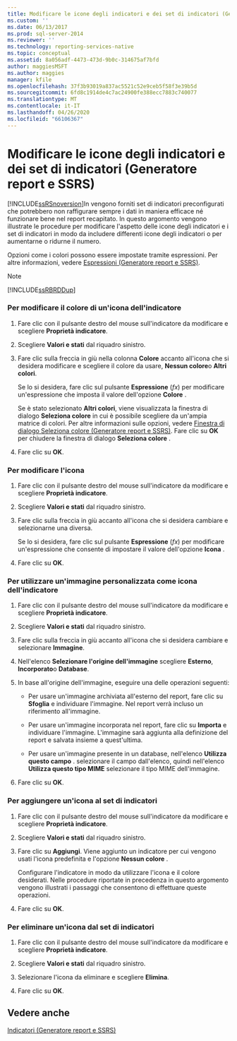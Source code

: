 ```yaml
---
title: Modificare le icone degli indicatori e dei set di indicatori (Generatore report e SSRS) | Microsoft Docs
ms.custom: ''
ms.date: 06/13/2017
ms.prod: sql-server-2014
ms.reviewer: ''
ms.technology: reporting-services-native
ms.topic: conceptual
ms.assetid: 8a056adf-4473-473d-9b0c-314675af7bfd
author: maggiesMSFT
ms.author: maggies
manager: kfile
ms.openlocfilehash: 37f3b93019a837ac5521c52e9ceb5f58f3e39b5d
ms.sourcegitcommit: 6fd8c1914de4c7ac24900fe388ecc7883c740077
ms.translationtype: MT
ms.contentlocale: it-IT
ms.lasthandoff: 04/26/2020
ms.locfileid: "66106367"
---
```

# <a name="change-indicator-icons-and-indicator-sets-report-builder-and-ssrs"></a>Modificare le icone degli indicatori e dei set di indicatori (Generatore report e SSRS)
  [!INCLUDE[ssRSnoversion](../../includes/ssrsnoversion-md.md)]In  vengono forniti set di indicatori preconfigurati che potrebbero non raffigurare sempre i dati in maniera efficace né funzionare bene nel report recapitato. In questo argomento vengono illustrate le procedure per modificare l'aspetto delle icone degli indicatori e i set di indicatori in modo da includere differenti icone degli indicatori o per aumentarne o ridurne il numero.  
  
 Opzioni come i colori possono essere impostate tramite espressioni. Per altre informazioni, vedere [Espressioni &#40;Generatore report e SSRS&#41;](expressions-report-builder-and-ssrs.md).  
  
> [!NOTE]  
>  [!INCLUDE[ssRBRDDup](../../includes/ssrbrddup-md.md)]  
  
### <a name="to-change-the-color-of-an-indicator-icon"></a>Per modificare il colore di un'icona dell'indicatore  
  
1.  Fare clic con il pulsante destro del mouse sull'indicatore da modificare e scegliere **Proprietà indicatore**.  
  
2.  Scegliere **Valori e stati** dal riquadro sinistro.  
  
3.  Fare clic sulla freccia in giù nella colonna **Colore** accanto all'icona che si desidera modificare e scegliere il colore da usare, **Nessun colore**o **Altri colori**.  
  
     Se lo si desidera, fare clic sul pulsante **Espressione** (*fx*) per modificare un'espressione che imposta il valore dell'opzione **Colore** .  
  
     Se è stato selezionato **Altri colori**, viene visualizzata la finestra di dialogo **Seleziona colore** in cui è possibile scegliere da un'ampia matrice di colori. Per altre informazioni sulle opzioni, vedere [Finestra di dialogo Seleziona colore &#40;Generatore report e SSRS&#41;](../select-color-dialog-box-report-builder-and-ssrs.md). Fare clic su **OK** per chiudere la finestra di dialogo **Seleziona colore** .  
  
4.  Fare clic su **OK**.  
  
### <a name="to-change-the-icon"></a>Per modificare l'icona  
  
1.  Fare clic con il pulsante destro del mouse sull'indicatore da modificare e scegliere **Proprietà indicatore**.  
  
2.  Scegliere **Valori e stati** dal riquadro sinistro.  
  
3.  Fare clic sulla freccia in giù accanto all'icona che si desidera cambiare e selezionarne una diversa.  
  
     Se lo si desidera, fare clic sul pulsante **Espressione** (*fx*) per modificare un'espressione che consente di impostare il valore dell'opzione **Icona** .  
  
4.  Fare clic su **OK**.  
  
### <a name="to-use-a-custom-image-as-an-indicator-icon"></a>Per utilizzare un'immagine personalizzata come icona dell'indicatore  
  
1.  Fare clic con il pulsante destro del mouse sull'indicatore da modificare e scegliere **Proprietà indicatore**.  
  
2.  Scegliere **Valori e stati** dal riquadro sinistro.  
  
3.  Fare clic sulla freccia in giù accanto all'icona che si desidera cambiare e selezionare **Immagine**.  
  
4.  Nell'elenco **Selezionare l'origine dell'immagine** scegliere **Esterno**, **Incorporato**o **Database**.  
  
5.  In base all'origine dell'immagine, eseguire una delle operazioni seguenti:  
  
    -   Per usare un'immagine archiviata all'esterno del report, fare clic su **Sfoglia** e individuare l'immagine. Nel report verrà incluso un riferimento all'immagine.  
  
    -   Per usare un'immagine incorporata nel report, fare clic su **Importa** e individuare l'immagine. L'immagine sarà aggiunta alla definizione del report e salvata insieme a quest'ultima.  
  
    -   Per usare un'immagine presente in un database, nell'elenco **Utilizza questo campo** . selezionare il campo dall'elenco, quindi nell'elenco **Utilizza questo tipo MIME** selezionare il tipo MIME dell'immagine.  
  
6.  Fare clic su **OK**.  
  
### <a name="to-add-an-icon-to-the-indicator-set"></a>Per aggiungere un'icona al set di indicatori  
  
1.  Fare clic con il pulsante destro del mouse sull'indicatore da modificare e scegliere **Proprietà indicatore**.  
  
2.  Scegliere **Valori e stati** dal riquadro sinistro.  
  
3.  Fare clic su **Aggiungi**. Viene aggiunto un indicatore per cui vengono usati l'icona predefinita e l'opzione **Nessun colore** .  
  
     Configurare l'indicatore in modo da utilizzare l'icona e il colore desiderati. Nelle procedure riportate in precedenza in questo argomento vengono illustrati i passaggi che consentono di effettuare queste operazioni.  
  
4.  Fare clic su **OK**.  
  
### <a name="to-delete-an-icon-to-the-indicator-set"></a>Per eliminare un'icona dal set di indicatori  
  
1.  Fare clic con il pulsante destro del mouse sull'indicatore da modificare e scegliere **Proprietà indicatore**.  
  
2.  Scegliere **Valori e stati** dal riquadro sinistro.  
  
3.  Selezionare l'icona da eliminare e scegliere **Elimina**.  
  
4.  Fare clic su **OK**.  
  
## <a name="see-also"></a>Vedere anche  
 [Indicatori &#40;Generatore report e SSRS&#41;](indicators-report-builder-and-ssrs.md)  
  
  
